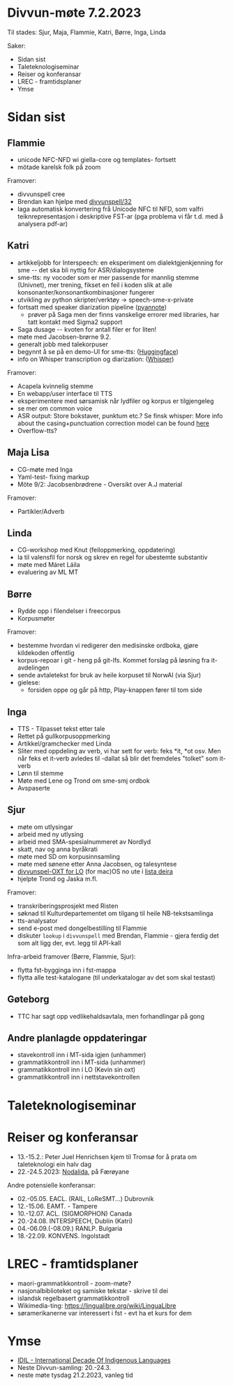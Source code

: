 # Divvun-møte 7.2.2023

Til stades: Sjur, Maja, Flammie, Katri, Børre, Inga, Linda

Saker:

* Sidan sist
* Taleteknologiseminar
* Reiser og konferansar
* LREC - framtidsplaner
* Ymse

# Sidan sist

## Flammie

* unicode NFC-NFD wi giella-core og templates- fortsett
* mötade karelsk folk på zoom

Framover:

* divvunspell cree
* Brendan kan hjelpe med [divvunspell/32](https://github.com/divvun/divvunspell/issues/32)
* laga automatisk konvertering frå Unicode NFC til NFD, som valfri teiknrepresentasjon i deskriptive FST-ar (pga problema vi får t.d. med å analysera pdf-ar)

## Katri

* artikkeljobb for Interspeech: en eksperiment om dialektgjenkjenning for sme -- det ska bli nyttig for ASR/dialogsysteme 
* sme-tts: ny vocoder som er mer passende for mannlig stemme (Univnet), mer trening, fikset en feil i koden slik at alle konsonanter/konsonantkombinasjoner fungerer
* utvikling av python skripter/verktøy -> speech-sme-x-private
* fortsatt med speaker diarization pipeline ([pyannote](https://huggingface.co/pyannote))
    * prøver på Saga men der finns vanskelige errorer med libraries, har tatt kontakt med Sigma2 support
* Saga dusage -- kvoten for antall filer er for liten!
* møte med Jacobsen-brørne 9.2.
* generalt jobb med talekorpuser
* begynnt å se på en demo-UI for sme-tts: ([Huggingface](https://huggingface.co/spaces/gradio/stt_or_tts_main))
* info on Whisper transcription og diarization: ([Whisper](https://lablab.ai/t/whisper-transcription-and-speaker-identification))

Framover:
* Acapela kvinnelig stemme
* En webapp/user interface til TTS
* eksperimentere med sørsamisk når lydfiler og korpus er tilgjengeleg
* se mer om common voice
* ASR output: Store bokstaver, punktum etc.? Se finsk whisper: More info about the casing+punctuation correction model can be found [here](https://huggingface.co/Finnish-NLP/t5-small-nl24-casing-punctuation-correction)
* Overflow-tts?

## Maja Lisa

* CG-møte med Inga
* Yaml-test- fixing markup
* Möte 9/2: Jacobsenbrødrene - Oversikt over A.J  material 

Framover:
* Partikler/Adverb

## Linda

* CG-workshop med Knut (feiloppmerking, oppdatering)
* la til valensfil for norsk og skrev en regel for ubestemte substantiv
* møte med Máret Láila
* evaluering av ML MT

## Børre

* Rydde opp i filendelser i freecorpus
* Korpusmøter

Framover:

* bestemme hvordan vi redigerer den medisinske ordboka, gjøre kildekoden offentlig
* korpus-repoar i git - heng på git-lfs. Kommet forslag på løsning fra it-avdelingen
* sende avtaletekst for bruk av heile korpuset til NorwAI (via Sjur)
* gielese:
    * forsiden oppe og går på http, Play-knappen fører til tom side

## Inga

* TTS - Tilpasset tekst etter tale
* Rettet på gullkorpusoppmerking
* Artikkel/gramchecker med Linda
* Sliter med oppdeling av verb, vi har sett for verb: feks *it, *ot osv. Men når feks et it-verb avledes til -dallat så blir det fremdeles "tolket" som it-verb
* Lønn til stemme
* Møte med Lene og Trond om sme-smj ordbok
* Avspaserte

## Sjur

* møte om utlysingar
* arbeid med ny utlysing
* arbeid med SMA-spesialnummeret av Nordlyd
* skatt, nav og anna byråkrati
* møte med SD om korpusinnsamling
* møte med sønene etter Anna Jacobsen, og talesyntese
* [divvunspel-OXT for LO](https://extensions.libreoffice.org/en/extensions/show/27383) (for mac)OS no ute i [lista deira](https://extensions.libreoffice.org)
* hjelpte Trond og Jaska m.fl.

Framover:

* transkriberingsprosjekt med Risten
* søknad til Kulturdepartementet om tilgang til heile NB-tekstsamlinga
* tts-analysator
* send e-post med dongelbestilling til Flammie
* diskuter `lookup` i `divvunspell` med Brendan, Flammie - gjera ferdig det
  som alt ligg der, evt. legg til API-kall

Infra-arbeid framover (Børre, Flammie, Sjur):

* flytta fst-bygginga inn i fst-mappa
* flytta alle test-katalogane (til underkatalogar av det som skal testast)

## Gøteborg

* TTC har sagt opp vedlikehaldsavtala, men
  forhandlingar på gong

## Andre planlagde oppdateringar

* stavekontroll inn i MT-sida igjen (unhammer)
* grammatikkontroll inn i MT-sida (unhammer)
* grammatikkontroll inn i LO (Kevin sin oxt)
* grammatikkontroll inn i nettstavekontrollen

# Taleteknologiseminar



# Reiser og konferansar

* 13.-15.2.: Peter Juel Henrichsen kjem til Tromsø for å prata om taleteknologi ein halv dag
* 22.-24.5.2023: [Nodalida](https://www.nodalida2023.fo/call-for-papers), på Færøyane

Andre potensielle konferansar:
* 02.-05.05. EACL. (RAIL, LoReSMT...) Dubrovnik
* 12.-15.06. EAMT. - Tampere
* 10.-12.07. ACL. (SIGMORPHON) Canada
* 20.-24.08. INTERSPEECH, Dublin (Katri)
* 04.-06.09.(-08.09.) RANLP. Bulgaria
* 18.-22.09. KONVENS. Ingolstadt

# LREC - framtidsplaner

* maori-grammatikkontroll - zoom-møte?
* nasjonalbiblioteket og samiske tekstar - skrive til dei
* islandsk regelbasert grammatikkontroll
* Wikimedia-ting: <https://lingualibre.org/wiki/LinguaLibre>
* søramerikanerne var interessert i fst - evt ha et kurs for dem

# Ymse

* [IDIL - International Decade Of Indigenous Languages](https://fpcc.ca/stories/the-decade-of-indigenous-languages/)
* Neste Divvun-samling: 20.-24.3.
* neste møte tysdag 21.2.2023, vanleg tid
